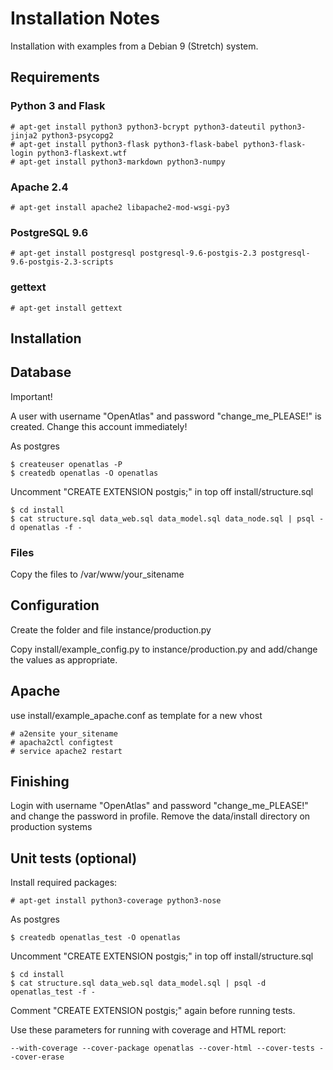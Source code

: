 # Installation Notes

Installation with examples from a Debian 9 (Stretch) system.

## Requirements

### Python 3 and Flask

    # apt-get install python3 python3-bcrypt python3-dateutil python3-jinja2 python3-psycopg2
    # apt-get install python3-flask python3-flask-babel python3-flask-login python3-flaskext.wtf
    # apt-get install python3-markdown python3-numpy

### Apache 2.4

    # apt-get install apache2 libapache2-mod-wsgi-py3

### PostgreSQL 9.6

    # apt-get install postgresql postgresql-9.6-postgis-2.3 postgresql-9.6-postgis-2.3-scripts

### gettext

    # apt-get install gettext

## Installation

## Database

Important!

A user with username "OpenAtlas" and password "change_me_PLEASE!" is created.
Change this account immediately!

As postgres

    $ createuser openatlas -P
    $ createdb openatlas -O openatlas

Uncomment "CREATE EXTENSION postgis;" in top off install/structure.sql

    $ cd install
    $ cat structure.sql data_web.sql data_model.sql data_node.sql | psql -d openatlas -f -

### Files

Copy the files to /var/www/your_sitename

## Configuration

Create the folder and file instance/production.py

Copy install/example_config.py to instance/production.py and add/change the values as appropriate.

## Apache

use install/example_apache.conf as template for a new vhost

    # a2ensite your_sitename
    # apacha2ctl configtest
    # service apache2 restart

## Finishing

Login with username "OpenAtlas" and password "change_me_PLEASE!" and change the password in profile.
Remove the data/install directory on production systems

## Unit tests (optional)

Install required packages:    
    
    # apt-get install python3-coverage python3-nose
    
As postgres

    $ createdb openatlas_test -O openatlas
    
Uncomment "CREATE EXTENSION postgis;" in top off install/structure.sql

    $ cd install    
    $ cat structure.sql data_web.sql data_model.sql | psql -d openatlas_test -f -

Comment "CREATE EXTENSION postgis;" again before running tests.

Use these parameters for running with coverage and HTML report:

    --with-coverage --cover-package openatlas --cover-html --cover-tests --cover-erase   


